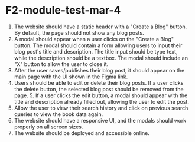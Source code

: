 # F2-module-test-mar-4
1. The website should have a static header with a "Create a Blog" button. By default, the page should not show any blog posts.
2. A modal should appear when a user clicks on the "Create a Blog" button. The modal should contain a form allowing users to input their blog post's title and description. The title input should be type text, while the description should be a textbox. The modal should include an "X" button to allow the user to close it.
3. After the user saves/publishes their blog post, it should appear on the main page with the UI shown in the Figma link.
4. Users should be able to edit or delete their blog posts. If a user clicks the delete button, the selected blog post should be removed from the page. 5. If a user clicks the edit button, a modal should appear with the title and description already filled out, allowing the user to edit the post.
6. Allow the user to view their search history and click on previous search queries to view the book data again.
7. The website should have a responsive UI, and the modals should work properly on all screen sizes.
8. The website should be deployed and accessible online.
